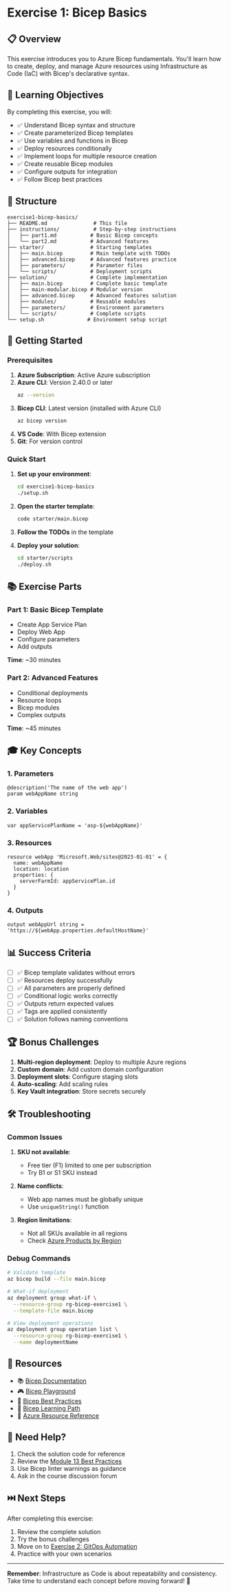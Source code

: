 # Exercise 1: Bicep Basics

## 📋 Overview

This exercise introduces you to Azure Bicep fundamentals. You'll learn how to create, deploy, and manage Azure resources using Infrastructure as Code (IaC) with Bicep's declarative syntax.

## 🎯 Learning Objectives

By completing this exercise, you will:

- ✅ Understand Bicep syntax and structure
- ✅ Create parameterized Bicep templates
- ✅ Use variables and functions in Bicep
- ✅ Deploy resources conditionally
- ✅ Implement loops for multiple resource creation
- ✅ Create reusable Bicep modules
- ✅ Configure outputs for integration
- ✅ Follow Bicep best practices

## 📁 Structure

```
exercise1-bicep-basics/
├── README.md               # This file
├── instructions/           # Step-by-step instructions
│   ├── part1.md           # Basic Bicep concepts
│   └── part2.md           # Advanced features
├── starter/               # Starting templates
│   ├── main.bicep         # Main template with TODOs
│   ├── advanced.bicep     # Advanced features practice
│   ├── parameters/        # Parameter files
│   └── scripts/           # Deployment scripts
├── solution/              # Complete implementation
│   ├── main.bicep         # Complete basic template
│   ├── main-modular.bicep # Modular version
│   ├── advanced.bicep     # Advanced features solution
│   ├── modules/           # Reusable modules
│   ├── parameters/        # Environment parameters
│   └── scripts/           # Complete scripts
└── setup.sh              # Environment setup script
```

## 🚀 Getting Started

### Prerequisites

1. **Azure Subscription**: Active Azure subscription
2. **Azure CLI**: Version 2.40.0 or later
   ```bash
   az --version
   ```
3. **Bicep CLI**: Latest version (installed with Azure CLI)
   ```bash
   az bicep version
   ```
4. **VS Code**: With Bicep extension
5. **Git**: For version control

### Quick Start

1. **Set up your environment**:
   ```bash
   cd exercise1-bicep-basics
   ./setup.sh
   ```

2. **Open the starter template**:
   ```bash
   code starter/main.bicep
   ```

3. **Follow the TODOs** in the template

4. **Deploy your solution**:
   ```bash
   cd starter/scripts
   ./deploy.sh
   ```

## 📚 Exercise Parts

### Part 1: Basic Bicep Template
- Create App Service Plan
- Deploy Web App
- Configure parameters
- Add outputs

**Time**: ~30 minutes

### Part 2: Advanced Features
- Conditional deployments
- Resource loops
- Bicep modules
- Complex outputs

**Time**: ~45 minutes

## 🎓 Key Concepts

### 1. **Parameters**
```bicep
@description('The name of the web app')
param webAppName string
```

### 2. **Variables**
```bicep
var appServicePlanName = 'asp-${webAppName}'
```

### 3. **Resources**
```bicep
resource webApp 'Microsoft.Web/sites@2023-01-01' = {
  name: webAppName
  location: location
  properties: {
    serverFarmId: appServicePlan.id
  }
}
```

### 4. **Outputs**
```bicep
output webAppUrl string = 'https://${webApp.properties.defaultHostName}'
```

## 📊 Success Criteria

- [ ] ✅ Bicep template validates without errors
- [ ] ✅ Resources deploy successfully
- [ ] ✅ All parameters are properly defined
- [ ] ✅ Conditional logic works correctly
- [ ] ✅ Outputs return expected values
- [ ] ✅ Tags are applied consistently
- [ ] ✅ Solution follows naming conventions

## 🏆 Bonus Challenges

1. **Multi-region deployment**: Deploy to multiple Azure regions
2. **Custom domain**: Add custom domain configuration
3. **Deployment slots**: Configure staging slots
4. **Auto-scaling**: Add scaling rules
5. **Key Vault integration**: Store secrets securely

## 🛠️ Troubleshooting

### Common Issues

1. **SKU not available**:
   - Free tier (F1) limited to one per subscription
   - Try B1 or S1 SKU instead

2. **Name conflicts**:
   - Web app names must be globally unique
   - Use `uniqueString()` function

3. **Region limitations**:
   - Not all SKUs available in all regions
   - Check [Azure Products by Region](https://azure.microsoft.com/regions/services/)

### Debug Commands

```bash
# Validate template
az bicep build --file main.bicep

# What-if deployment
az deployment group what-if \
  --resource-group rg-bicep-exercise1 \
  --template-file main.bicep

# View deployment operations
az deployment group operation list \
  --resource-group rg-bicep-exercise1 \
  --name deploymentName
```

## 📖 Resources

- 📚 [Bicep Documentation](https://docs.microsoft.com/azure/azure-resource-manager/bicep/)
- 🎮 [Bicep Playground](https://bicepdemo.z22.web.core.windows.net/)
- 📝 [Bicep Best Practices](https://docs.microsoft.com/azure/azure-resource-manager/bicep/best-practices)
- 🎯 [Bicep Learning Path](https://docs.microsoft.com/learn/paths/bicep-deploy/)
- 📖 [Azure Resource Reference](https://docs.microsoft.com/azure/templates/)

## 🤝 Need Help?

1. Check the solution code for reference
2. Review the [Module 13 Best Practices](../../best-practices.md)
3. Use Bicep linter warnings as guidance
4. Ask in the course discussion forum

## ⏭️ Next Steps

After completing this exercise:
1. Review the complete solution
2. Try the bonus challenges
3. Move on to [Exercise 2: GitOps Automation](../exercise2-gitops-automation/)
4. Practice with your own scenarios

---

**Remember**: Infrastructure as Code is about repeatability and consistency. Take time to understand each concept before moving forward! 🚀
